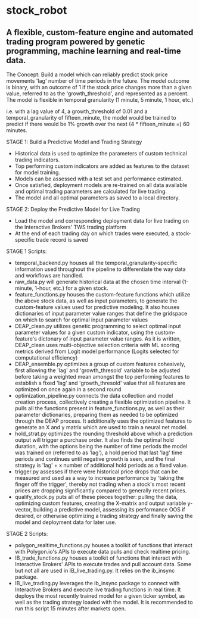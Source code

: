 # stock_robot
## A flexible, custom-feature engine and automated trading program powered by genetic programming, machine learning and real-time data.

The Concept: Build a model which can reliably predict stock price movements 'lag' number of time periods in the future. The model outcome is binary, with an outcome of 1 if the stock price changes more than a given value, referred to as the 'growth_threshold', and represented as a percent. The model is flexible in temporal granularity (1 minute, 5 minute, 1 hour, etc.)

i.e. with a lag value of 4, a growth_threshold of 0.01 and a temporal_granularity of fifteen_minute, the model would be trained to predict if there would be 1% growth over the next (4 * fifteen_minute =) 60 minutes.

STAGE 1: Build a Predictive Model and Trading Strategy
- Historical data is used to optimize the parameters of custom technical trading indicators.
- Top performing custom indicators are added as features to the dataset for model training.
- Models can be assessed with a test set and performance estimated.
- Once satisfied, deployment models are re-trained on all data available and optimal trading parameters are calculated for live trading.
- The model and all optimal parameters as saved to a local directory.

STAGE 2: Deploy the Predictive Model for Live Trading
- Load the model and corresponding deployment data for live trading on the Interactive Brokers' TWS trading platform
- At the end of each trading day on which trades were executed, a stock-specific trade record is saved 

STAGE 1 Scripts:
- temporal_backend.py houses all the temporal_granularity-specific information used throughout the pipeline to differentiate the way data and workflows are handled.
- raw_data.py will generate historical data at the chosen time interval (1-minute, 1-hour, etc.) for a given stock.
- feature_functions.py houses the custom-feature functions which utilize the above stock data, as well as input parameters, to generate the custom-feature values used for predictive modeling. It also houses dictionaries of input parameter value ranges that define the gridspace on which to search for optimal input parameter values
- DEAP_clean.py utilizes genetic programming to select optimal input parameter values for a given custom indicator, using the custom-feature's dictonary of input parameter value ranges. As it is written, DEAP_clean uses multi-objective selection criteria with ML scoring metrics derived from Logit model performance (Logits selected for computational efficiency)
- DEAP_ensemble.py optimizes a group of custom features cohesively, first allowing the 'lag' and 'growth_thresold' variable to be adjusted before taking a weighted mean amongst the top performing features to establish a fixed 'lag' and 'growth_thresold' value that all features are optimized on once again in a second round
- optimization_pipeline.py connects the data collection and model creation process, collectively creating a flexible optimization pipeline. It pulls all the functions present in feature_functions.py, as well as their parameter dictionaries, preparing them as needed to be optimized through the DEAP process. It additionally uses the optimized features to generate an X and y matrix which are used to train a neural net model. 
- hold_strat.py optimizes the rounding threshold above which a prediction output will trigger a purchase order. It also finds the optimal hold duration, with the options being the number of time periods the model was trained on (referred to as 'lag'), a hold period that last 'lag' time periods and continues until negative growth is seen, and the final strategy is 'lag' + x number of additional hold periods as a fixed value.
- trigger.py assesses if there were historical price drops that can be measured and used as a way to increase performance by 'taking the finger off the trigger', thereby not trading when a stock's most recent prices are dropping significantly compared to generally recent prices.
- qualify_stock.py puts all of these pieces together: pulling the data, optimizing custom features, creating the X-matrix and output variable y-vector, building a predictive model, assessing its performance OOS if desired, or otherwise optimizing a trading strategy and finally saving the model and deployment data for later use.

STAGE 2 Scripts:
- polygon_realtime_functions.py houses a toolkit of functions that interact with Polygon.io's APIs to execute data pulls and check realtime pricing.
- IB_trade_functions.py houses a toolkit of functions that interact with Interactive Brokers' APIs to execute trades and pull account data. Some but not all are used in IB_live_trading.py. It relies on the ib_insync package.
- IB_live_trading.py leverages the ib_insync package to connect with Interactive Brokers and execute live trading functions in real time. It deploys the most recently trained model for a given ticker symbol, as well as the trading strategy loaded with the model. It is recommended to run this script 15 minutes after markets open.


